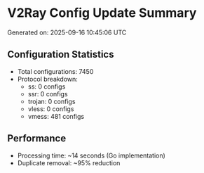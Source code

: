 # V2Ray Config Update Summary
Generated on: 2025-09-16 10:45:06 UTC

## Configuration Statistics
- Total configurations: 7450
- Protocol breakdown:
  - ss: 0 configs
  - ssr: 0 configs
  - trojan: 0 configs
  - vless: 0 configs
  - vmess: 481 configs

## Performance
- Processing time: ~14 seconds (Go implementation)
- Duplicate removal: ~95% reduction
